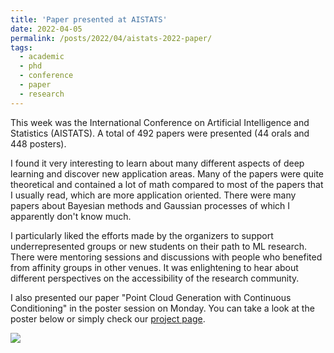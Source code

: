 ```yaml
---
title: 'Paper presented at AISTATS'
date: 2022-04-05
permalink: /posts/2022/04/aistats-2022-paper/
tags:
  - academic
  - phd
  - conference
  - paper
  - research
---
```


This week was the International Conference on Artificial Intelligence and Statistics (AISTATS).
A total of 492 papers were presented (44 orals and 448 posters).

I found it very interesting to learn about many different aspects of deep learning and discover new application areas.
Many of the papers were quite theoretical and contained a lot of math compared to most of the papers that I usually read, which are more application oriented.
There were many papers about Bayesian methods and Gaussian processes of which I apparently don't know much.

I particularly liked the efforts made by the organizers to support underrepresented groups or new students on their path to ML research.
There were mentoring sessions and discussions with people who benefited from affinity groups in other venues.
It was enlightening to hear about different perspectives on the accessibility of the research community.

I also presented our paper "Point Cloud Generation with Continuous Conditioning" in the poster session on Monday.
You can take a look at the poster below or simply check our [project page](https://larissa.triess.eu/continuous-generation).

![](https://media-exp1.licdn.com/dms/image/C4D22AQHA3eTOhrtjzQ/feedshare-shrink_800/0/1648720038723?e=1664409600&v=beta&t=g4M9Y57CtmRSnSQGieN0U5-hmfiQx6heMdde3xcoBy4)
